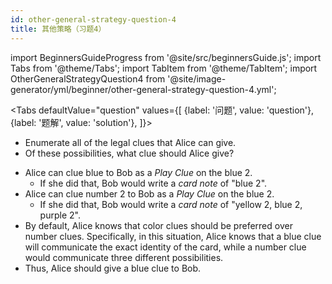 ```yaml
---
id: other-general-strategy-question-4
title: 其他策略（习题4）
---
```


import BeginnersGuideProgress from '@site/src/beginnersGuide.js';
import Tabs from '@theme/Tabs';
import TabItem from '@theme/TabItem';
import OtherGeneralStrategyQuestion4 from '@site/image-generator/yml/beginner/other-general-strategy-question-4.yml';

<BeginnersGuideProgress id="other-general-strategy-question-4" />

<!-- lint disable no-undefined-references -->

<Tabs
  defaultValue="question"
  values={[
    {label: '问题', value: 'question'},
    {label: '题解', value: 'solution'},
  ]}>
<TabItem value="question">

- Enumerate all of the legal clues that Alice can give.
- Of these possibilities, what clue should Alice give?

</TabItem>
<TabItem value="solution">

- Alice can clue blue to Bob as a *Play Clue* on the blue 2.
  - If she did that, Bob would write a *card note* of "blue 2".
- Alice can clue number 2 to Bob as a *Play Clue* on the blue 2.
  - If she did that, Bob would write a *card note* of "yellow 2, blue 2, purple 2".
- By default, Alice knows that color clues should be preferred over number clues. Specifically, in this situation, Alice knows that a blue clue will communicate the exact identity of the card, while a number clue would communicate three different possibilities.
- Thus, Alice should give a blue clue to Bob.

</TabItem>
</Tabs>

<OtherGeneralStrategyQuestion4 />
